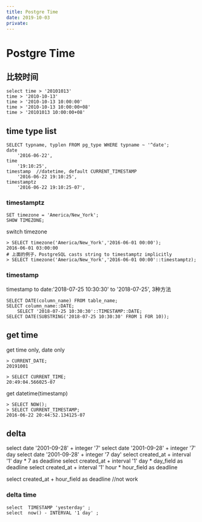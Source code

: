 ```yaml
---
title: Postgre Time
date: 2019-10-03
private:
---
```

# Postgre Time
## 比较时间
    select time > '20101013'
    time > '2010-10-13'
    time > '2010-10-13 10:00:00'
    time > '2010-10-13 10:00:00+08'
    time > '20101013 10:00:00+08'

## time type list
    SELECT typname, typlen FROM pg_type WHERE typname ~ '^date';
    date 
        '2016-06-22',
    time
        '19:10:25',
    timestamp  //datetime, default CURRENT_TIMESTAMP
        '2016-06-22 19:10:25',
    timestamptz
        '2016-06-22 19:10:25-07',

### timestamptz
    SET timezone = 'America/New_York';
    SHOW TIMEZONE;

switch timezone

    > SELECT timezone('America/New_York','2016-06-01 00:00');
    2016-06-01 03:00:00
    # 上面的例子，PostgreSQL casts string to timestamptz implicitly
    > SELECT timezone('America/New_York','2016-06-01 00:00'::timestamptz);
    
### timestamp
timestamp to date:'2018-07-25 10:30:30' to '2018-07-25', 3种方法

    SELECT DATE(column_name) FROM table_name;
    SELECT column_name::DATE;
        SELECT '2018-07-25 10:30:30'::TIMESTAMP::DATE;
    SELECT DATE(SUBSTRING('2018-07-25 10:30:30' FROM 1 FOR 10));

## get time
get time only, date only

    > CURRENT_DATE;
    20191001

    > SELECT CURRENT_TIME; 
    20:49:04.566025-07

get datetime(timestamp)

    > SELECT NOW();
    > SELECT CURRENT_TIMESTAMP; 
    2016-06-22 20:44:52.134125-07


## delta

   select date '2001-09-28' + integer '7'
   select date '2001-09-28' + integer '7' day
   select date '2001-09-28' + integer '7 day'
   select created_at + interval '1' day * 7 as deadline
   select created_at + interval '1' day * day_field as deadline
   select created_at + interval '1' hour * hour_field as deadline

   select created_at + hour_field as deadline //not work

### delta time
    select  TIMESTAMP 'yesterday' ;
    select  now() - INTERVAL '1 day' ;
